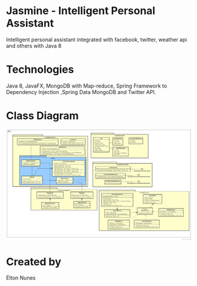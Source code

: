 # Jasmine - Intelligent Personal Assistant
Intelligent personal assistant integrated with facebook, twitter, weather api and others with Java 8

# Technologies
Java 8, JavaFX, MongoDB with Map-reduce, Spring Framework to Dependency Injection ,Spring Data MongoDB and Twitter API.

# Class Diagram
![alt tag](https://github.com/eltonnuness/jasmine-ipa/blob/master/models/JasmineClassDiagram.jpg)

# Created by 
Élton Nunes
